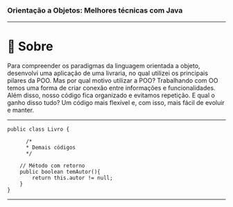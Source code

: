 ### Orientação a Objetos: Melhores técnicas com Java
------------

# 📌 Sobre

Para compreender os paradigmas da linguagem orientada a objeto, desenvolvi uma aplicação de uma livraria, no qual utilizei os principais pilares da POO. Mas por qual motivo utilizar a POO? Trabalhando com OO temos uma forma de criar conexão entre informações e funcionalidades. Além disso, nosso código fica organizado e evitamos repetição. E qual o ganho disso tudo? Um código mais flexível e, com isso, mais fácil de evoluir e manter.

------------


    public class Livro {
	
          /*
          * Demais códigos
          */
		  
        // Método com retorno
        public boolean temAutor(){
            return this.autor != null;
        }
    }
------------





